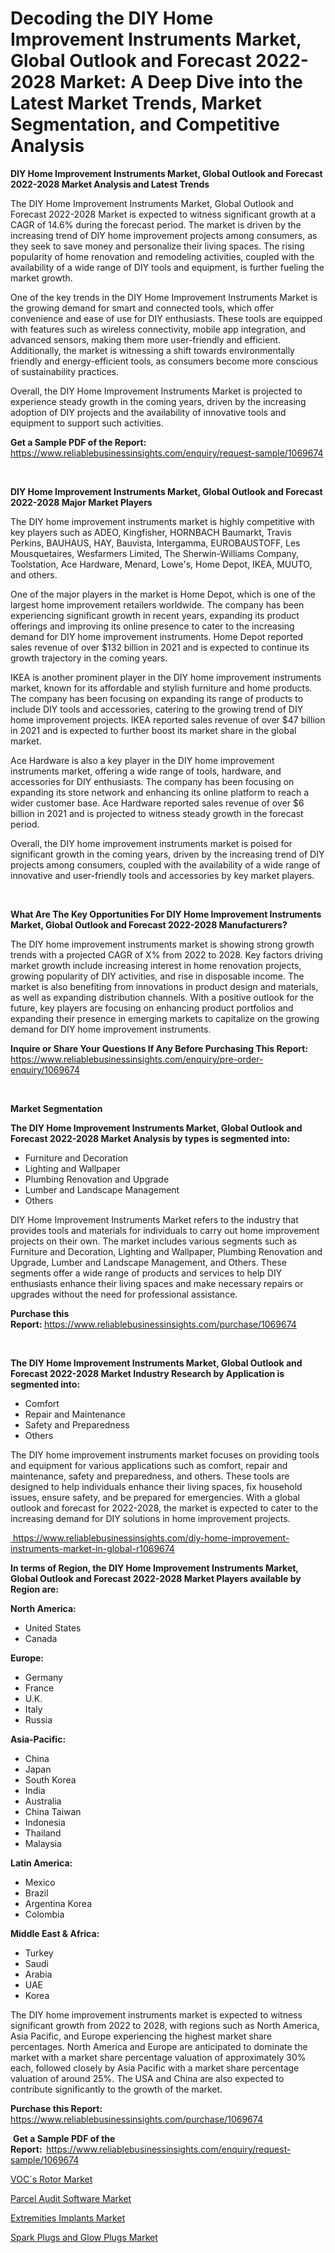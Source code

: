 <p><h1>Decoding the DIY Home Improvement Instruments Market, Global Outlook and Forecast 2022-2028 Market: A Deep Dive into the Latest Market Trends, Market Segmentation, and Competitive Analysis</h1></p><p><strong>DIY Home Improvement Instruments Market, Global Outlook and Forecast 2022-2028 Market Analysis and Latest Trends</strong></p>
<p><p>The DIY Home Improvement Instruments Market, Global Outlook and Forecast 2022-2028 Market is expected to witness significant growth at a CAGR of 14.6% during the forecast period. The market is driven by the increasing trend of DIY home improvement projects among consumers, as they seek to save money and personalize their living spaces. The rising popularity of home renovation and remodeling activities, coupled with the availability of a wide range of DIY tools and equipment, is further fueling the market growth.</p><p>One of the key trends in the DIY Home Improvement Instruments Market is the growing demand for smart and connected tools, which offer convenience and ease of use for DIY enthusiasts. These tools are equipped with features such as wireless connectivity, mobile app integration, and advanced sensors, making them more user-friendly and efficient. Additionally, the market is witnessing a shift towards environmentally friendly and energy-efficient tools, as consumers become more conscious of sustainability practices.</p><p>Overall, the DIY Home Improvement Instruments Market is projected to experience steady growth in the coming years, driven by the increasing adoption of DIY projects and the availability of innovative tools and equipment to support such activities.</p></p>
<p><strong>Get a Sample PDF of the Report:&nbsp;</strong> <a href="https://www.reliablebusinessinsights.com/enquiry/request-sample/1069674">https://www.reliablebusinessinsights.com/enquiry/request-sample/1069674</a></p>
<p>&nbsp;</p>
<p><strong>DIY Home Improvement Instruments Market, Global Outlook and Forecast 2022-2028 Major Market Players</strong></p>
<p><p>The DIY home improvement instruments market is highly competitive with key players such as ADEO, Kingfisher, HORNBACH Baumarkt, Travis Perkins, BAUHAUS, HAY, Bauvista, Intergamma, EUROBAUSTOFF, Les Mousquetaires, Wesfarmers Limited, The Sherwin-Williams Company, Toolstation, Ace Hardware, Menard, Lowe's, Home Depot, IKEA, MUUTO, and others.</p><p>One of the major players in the market is Home Depot, which is one of the largest home improvement retailers worldwide. The company has been experiencing significant growth in recent years, expanding its product offerings and improving its online presence to cater to the increasing demand for DIY home improvement instruments. Home Depot reported sales revenue of over $132 billion in 2021 and is expected to continue its growth trajectory in the coming years.</p><p>IKEA is another prominent player in the DIY home improvement instruments market, known for its affordable and stylish furniture and home products. The company has been focusing on expanding its range of products to include DIY tools and accessories, catering to the growing trend of DIY home improvement projects. IKEA reported sales revenue of over $47 billion in 2021 and is expected to further boost its market share in the global market.</p><p>Ace Hardware is also a key player in the DIY home improvement instruments market, offering a wide range of tools, hardware, and accessories for DIY enthusiasts. The company has been focusing on expanding its store network and enhancing its online platform to reach a wider customer base. Ace Hardware reported sales revenue of over $6 billion in 2021 and is projected to witness steady growth in the forecast period.</p><p>Overall, the DIY home improvement instruments market is poised for significant growth in the coming years, driven by the increasing trend of DIY projects among consumers, coupled with the availability of a wide range of innovative and user-friendly tools and accessories by key market players.</p></p>
<p>&nbsp;</p>
<p><strong>What Are The Key Opportunities For DIY Home Improvement Instruments Market, Global Outlook and Forecast 2022-2028 Manufacturers?</strong></p>
<p><p>The DIY home improvement instruments market is showing strong growth trends with a projected CAGR of X% from 2022 to 2028. Key factors driving market growth include increasing interest in home renovation projects, growing popularity of DIY activities, and rise in disposable income. The market is also benefiting from innovations in product design and materials, as well as expanding distribution channels. With a positive outlook for the future, key players are focusing on enhancing product portfolios and expanding their presence in emerging markets to capitalize on the growing demand for DIY home improvement instruments.</p></p>
<p><strong>Inquire or Share Your Questions If Any Before Purchasing This Report:</strong> <a href="https://www.reliablebusinessinsights.com/enquiry/pre-order-enquiry/1069674">https://www.reliablebusinessinsights.com/enquiry/pre-order-enquiry/1069674</a></p>
<p>&nbsp;</p>
<p><strong>Market Segmentation</strong></p>
<p><strong>The DIY Home Improvement Instruments Market, Global Outlook and Forecast 2022-2028 Market Analysis by types is segmented into:</strong></p>
<p><ul><li>Furniture and Decoration</li><li>Lighting and Wallpaper</li><li>Plumbing Renovation and Upgrade</li><li>Lumber and Landscape Management</li><li>Others</li></ul></p>
<p><p>DIY Home Improvement Instruments Market refers to the industry that provides tools and materials for individuals to carry out home improvement projects on their own. The market includes various segments such as Furniture and Decoration, Lighting and Wallpaper, Plumbing Renovation and Upgrade, Lumber and Landscape Management, and Others. These segments offer a wide range of products and services to help DIY enthusiasts enhance their living spaces and make necessary repairs or upgrades without the need for professional assistance.</p></p>
<p><strong>Purchase this Report:&nbsp;</strong><a href="https://www.reliablebusinessinsights.com/purchase/1069674">https://www.reliablebusinessinsights.com/purchase/1069674</a></p>
<p>&nbsp;</p>
<p><strong>The DIY Home Improvement Instruments Market, Global Outlook and Forecast 2022-2028 Market Industry Research by Application is segmented into:</strong></p>
<p><ul><li>Comfort</li><li>Repair and Maintenance</li><li>Safety and Preparedness</li><li>Others</li></ul></p>
<p><p>The DIY home improvement instruments market focuses on providing tools and equipment for various applications such as comfort, repair and maintenance, safety and preparedness, and others. These tools are designed to help individuals enhance their living spaces, fix household issues, ensure safety, and be prepared for emergencies. With a global outlook and forecast for 2022-2028, the market is expected to cater to the increasing demand for DIY solutions in home improvement projects.</p></p>
<p><a href="https://www.reliablebusinessinsights.com/diy-home-improvement-instruments-market-in-global-r1069674">&nbsp;https://www.reliablebusinessinsights.com/diy-home-improvement-instruments-market-in-global-r1069674</a></p>
<p><strong>In terms of Region, the DIY Home Improvement Instruments Market, Global Outlook and Forecast 2022-2028 Market Players available by Region are:</strong></p>
<p>
    <p> <strong> North America: </strong>
        <ul>
            <li>United States</li>
            <li>Canada</li>
        </ul>
        </p> 
    <p> <strong> Europe: </strong>
        <ul>
            <li>Germany</li>
            <li>France</li>
            <li>U.K.</li>
            <li>Italy</li>
            <li>Russia</li>
        </ul>
        </p> 
    <p> <strong> Asia-Pacific: </strong>
        <ul>
            <li>China</li>
            <li>Japan</li>
            <li>South Korea</li>
            <li>India</li>
            <li>Australia</li>
            <li>China Taiwan</li>
            <li>Indonesia</li>
            <li>Thailand</li>
            <li>Malaysia</li>
        </ul>
        </p> 
    <p> <strong> Latin America: </strong>
        <ul>
            <li>Mexico</li>
            <li>Brazil</li>
            <li>Argentina Korea</li>
            <li>Colombia</li>
        </ul>
        </p> 
    <p> <strong> Middle East & Africa: </strong>
        <ul>
            <li>Turkey</li>
            <li>Saudi</li>
            <li>Arabia</li>
            <li>UAE</li>
            <li>Korea</li>
        </ul>
    </p>
    </p>
<p><p>The DIY home improvement instruments market is expected to witness significant growth from 2022 to 2028, with regions such as North America, Asia Pacific, and Europe experiencing the highest market share percentages. North America and Europe are anticipated to dominate the market with a market share percentage valuation of approximately 30% each, followed closely by Asia Pacific with a market share percentage valuation of around 25%. The USA and China are also expected to contribute significantly to the growth of the market.</p></p>
<p><strong>Purchase this Report: </strong><a href="https://www.reliablebusinessinsights.com/purchase/1069674">https://www.reliablebusinessinsights.com/purchase/1069674</a></p>
<p>&nbsp;<strong>Get a Sample PDF of the Report:&nbsp;&nbsp;</strong><a href="https://www.reliablebusinessinsights.com/enquiry/request-sample/1069674">https://www.reliablebusinessinsights.com/enquiry/request-sample/1069674</a></p>
<p><strong></strong></p>
<p><p><a href="https://github.com/nicoletavirag/Market-Research-Report-List-4/blob/main/vocs-rotor-market.md">VOC`s Rotor Market</a></p><p><a href="https://issuu.com/reportprime-2/docs/parcel-audit-software-market-size-2030.pptx">Parcel Audit Software Market</a></p><p><a href="https://www.linkedin.com/pulse/extremities-implants-market-global-regional-analysis-y7aye?trackingId=QEpR%2Fuv666cdQQUsr4Kkog%3D%3D">Extremities Implants Market</a></p><p><a href="https://github.com/janetchuadff364/Market-Research-Report-List-1/blob/main/spark-plugs-and-glow-plugs-market.md">Spark Plugs and Glow Plugs Market</a></p></p>